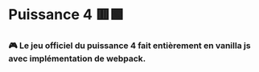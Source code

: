 # Puissance 4 🟥🟩
### 🎮 Le jeu officiel du puissance 4 fait entièrement en vanilla js avec implémentation de webpack.
